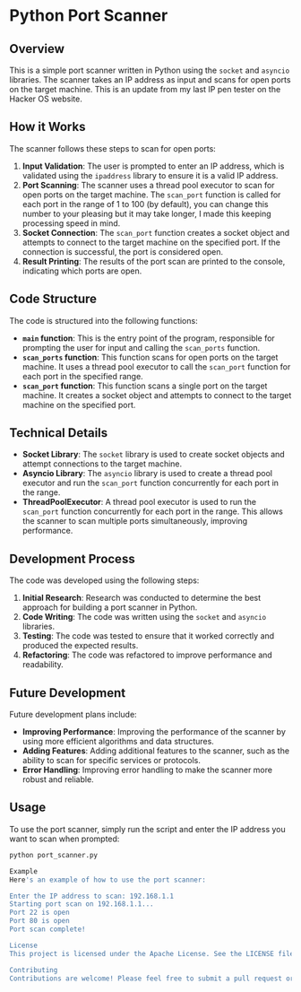 # Python Port Scanner

## Overview
This is a simple port scanner written in Python using the `socket` and `asyncio` libraries. The scanner takes an IP address as input and scans for open ports on the target machine. This is an update from my last IP pen tester on the Hacker OS website. 

## How it Works
The scanner follows these steps to scan for open ports:
1. **Input Validation**: The user is prompted to enter an IP address, which is validated using the `ipaddress` library to ensure it is a valid IP address.
2. **Port Scanning**: The scanner uses a thread pool executor to scan for open ports on the target machine. The `scan_port` function is called for each port in the range of 1 to 100 (by default), you can change this number to your pleasing but it may take longer, I made this keeping processing speed in mind. 
3. **Socket Connection**: The `scan_port` function creates a socket object and attempts to connect to the target machine on the specified port. If the connection is successful, the port is considered open.
4. **Result Printing**: The results of the port scan are printed to the console, indicating which ports are open.

## Code Structure
The code is structured into the following functions:
- **`main` function**: This is the entry point of the program, responsible for prompting the user for input and calling the `scan_ports` function.
- **`scan_ports` function**: This function scans for open ports on the target machine. It uses a thread pool executor to call the `scan_port` function for each port in the specified range.
- **`scan_port` function**: This function scans a single port on the target machine. It creates a socket object and attempts to connect to the target machine on the specified port.

## Technical Details
- **Socket Library**: The `socket` library is used to create socket objects and attempt connections to the target machine.
- **Asyncio Library**: The `asyncio` library is used to create a thread pool executor and run the `scan_port` function concurrently for each port in the range.
- **ThreadPoolExecutor**: A thread pool executor is used to run the `scan_port` function concurrently for each port in the range. This allows the scanner to scan multiple ports simultaneously, improving performance.

## Development Process
The code was developed using the following steps:
1. **Initial Research**: Research was conducted to determine the best approach for building a port scanner in Python.
2. **Code Writing**: The code was written using the `socket` and `asyncio` libraries.
3. **Testing**: The code was tested to ensure that it worked correctly and produced the expected results.
4. **Refactoring**: The code was refactored to improve performance and readability.

## Future Development
Future development plans include:
- **Improving Performance**: Improving the performance of the scanner by using more efficient algorithms and data structures.
- **Adding Features**: Adding additional features to the scanner, such as the ability to scan for specific services or protocols.
- **Error Handling**: Improving error handling to make the scanner more robust and reliable.

## Usage
To use the port scanner, simply run the script and enter the IP address you want to scan when prompted:
```bash
python port_scanner.py

Example
Here's an example of how to use the port scanner:

Enter the IP address to scan: 192.168.1.1
Starting port scan on 192.168.1.1...
Port 22 is open
Port 80 is open
Port scan complete!

License
This project is licensed under the Apache License. See the LICENSE file for more details.

Contributing
Contributions are welcome! Please feel free to submit a pull request or open an issue to suggest improvements or report bugs.

